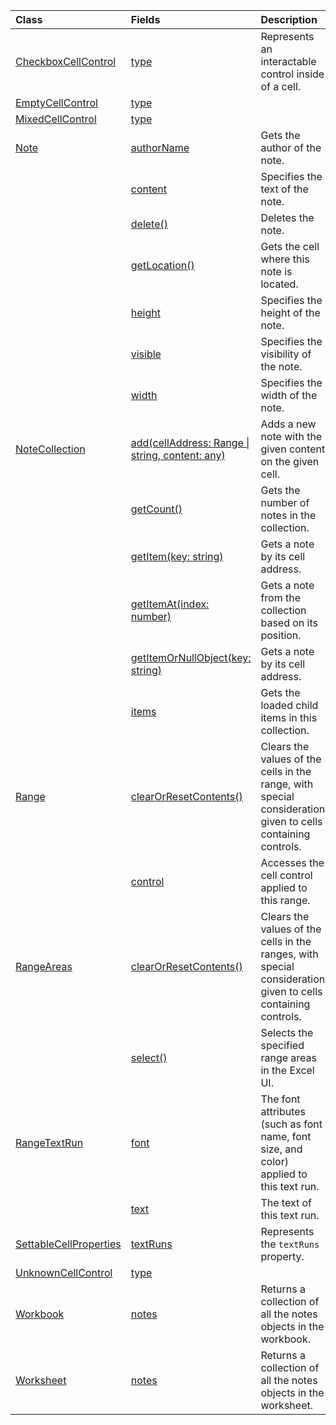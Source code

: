 | Class | Fields | Description |
|:---|:---|:---|
|[CheckboxCellControl](/.checkboxcellcontrol)|[type](/.checkboxcellcontrol#excel-javascript/api/excel/-checkboxcellcontrol-type-member)|Represents an interactable control inside of a cell.|
|[EmptyCellControl](/.emptycellcontrol)|[type](/.emptycellcontrol#excel-javascript/api/excel/-emptycellcontrol-type-member)||
|[MixedCellControl](/.mixedcellcontrol)|[type](/.mixedcellcontrol#excel-javascript/api/excel/-mixedcellcontrol-type-member)||
|[Note](/.note)|[authorName](/.note#excel-javascript/api/excel/-note-authorname-member)|Gets the author of the note.|
||[content](/.note#excel-javascript/api/excel/-note-content-member)|Specifies the text of the note.|
||[delete()](/.note#excel-javascript/api/excel/-note-delete-member(1))|Deletes the note.|
||[getLocation()](/.note#excel-javascript/api/excel/-note-getlocation-member(1))|Gets the cell where this note is located.|
||[height](/.note#excel-javascript/api/excel/-note-height-member)|Specifies the height of the note.|
||[visible](/.note#excel-javascript/api/excel/-note-visible-member)|Specifies the visibility of the note.|
||[width](/.note#excel-javascript/api/excel/-note-width-member)|Specifies the width of the note.|
|[NoteCollection](/.notecollection)|[add(cellAddress: Range \| string, content: any)](/.notecollection#excel-javascript/api/excel/-notecollection-add-member(1))|Adds a new note with the given content on the given cell.|
||[getCount()](/.notecollection#excel-javascript/api/excel/-notecollection-getcount-member(1))|Gets the number of notes in the collection.|
||[getItem(key: string)](/.notecollection#excel-javascript/api/excel/-notecollection-getitem-member(1))|Gets a note by its cell address.|
||[getItemAt(index: number)](/.notecollection#excel-javascript/api/excel/-notecollection-getitemat-member(1))|Gets a note from the collection based on its position.|
||[getItemOrNullObject(key: string)](/.notecollection#excel-javascript/api/excel/-notecollection-getitemornullobject-member(1))|Gets a note by its cell address.|
||[items](/.notecollection#excel-javascript/api/excel/-notecollection-items-member)|Gets the loaded child items in this collection.|
|[Range](/.range)|[clearOrResetContents()](/.range#excel-javascript/api/excel/-range-clearorresetcontents-member(1))|Clears the values of the cells in the range, with special consideration given to cells containing controls.|
||[control](/.range#excel-javascript/api/excel/-range-control-member)|Accesses the cell control applied to this range.|
|[RangeAreas](/.rangeareas)|[clearOrResetContents()](/.rangeareas#excel-javascript/api/excel/-rangeareas-clearorresetcontents-member(1))|Clears the values of the cells in the ranges, with special consideration given to cells containing controls.|
||[select()](/.rangeareas#excel-javascript/api/excel/-rangeareas-select-member(1))|Selects the specified range areas in the Excel UI.|
|[RangeTextRun](/.rangetextrun)|[font](/.rangetextrun#excel-javascript/api/excel/-rangetextrun-font-member)|The font attributes (such as font name, font size, and color) applied to this text run.|
||[text](/.rangetextrun#excel-javascript/api/excel/-rangetextrun-text-member)|The text of this text run.|
|[SettableCellProperties](/.settablecellproperties)|[textRuns](/.settablecellproperties#excel-javascript/api/excel/-settablecellproperties-textruns-member)|Represents the `textRuns` property.|
|[UnknownCellControl](/.unknowncellcontrol)|[type](/.unknowncellcontrol#excel-javascript/api/excel/-unknowncellcontrol-type-member)||
|[Workbook](/.workbook)|[notes](/.workbook#excel-javascript/api/excel/-workbook-notes-member)|Returns a collection of all the notes objects in the workbook.|
|[Worksheet](/.worksheet)|[notes](/.worksheet#excel-javascript/api/excel/-worksheet-notes-member)|Returns a collection of all the notes objects in the worksheet.|
